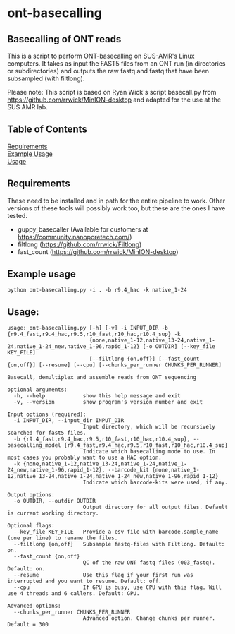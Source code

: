 # ont-basecalling

## Basecalling of ONT reads

This is a script to perform ONT-basecalling on SUS-AMR's Linux computers. It takes as input the FAST5 files from an ONT run (in directories or subdirectories) and outputs the raw fastq and fastq that have been subsampled (with filtlong).

Please note: This script is based on Ryan Wick's script basecall.py from https://github.com/rrwick/MinION-desktop and adapted for the use at the SUS AMR lab.


## Table of Contents

[Requirements](#Requirements)  
[Example Usage](#Basic-usage)  
[Usage](#Usage)  


## Requirements
These need to be installed and in path for the entire pipeline to work. Other versions of these tools will possibly work too, but these are the ones I have tested.

* guppy_basecaller (Available for customers at https://community.nanoporetech.com/)
* filtlong (https://github.com/rrwick/Filtlong)
* fast_count (https://github.com/rrwick/MinION-desktop)

## Example usage
``` 
python ont-basecalling.py -i . -b r9.4_hac -k native_1-24
```

## Usage:

```
usage: ont-basecalling.py [-h] [-v] -i INPUT_DIR -b {r9.4_fast,r9.4_hac,r9.5,r10_fast,r10_hac,r10.4_sup} -k
                          {none,native_1-12,native_13-24,native_1-24,native_1-24_new,native_1-96,rapid_1-12} [-o OUTDIR] [--key_file KEY_FILE]
                          [--filtlong {on,off}] [--fast_count {on,off}] [--resume] [--cpu] [--chunks_per_runner CHUNKS_PER_RUNNER]

Basecall, demultiplex and assemble reads from ONT sequencing

optional arguments:
  -h, --help            show this help message and exit
  -v, --version         show program's version number and exit

Input options (required):
  -i INPUT_DIR, --input_dir INPUT_DIR
                        Input directory, which will be recursively searched for fast5-files.
  -b {r9.4_fast,r9.4_hac,r9.5,r10_fast,r10_hac,r10.4_sup}, --basecalling_model {r9.4_fast,r9.4_hac,r9.5,r10_fast,r10_hac,r10.4_sup}
                        Indicate which basecalling mode to use. In most cases you probably want to use a HAC option.
  -k {none,native_1-12,native_13-24,native_1-24,native_1-24_new,native_1-96,rapid_1-12}, --barcode_kit {none,native_1-12,native_13-24,native_1-24,native_1-24_new,native_1-96,rapid_1-12}
                        Indicate which barcode-kits were used, if any.

Output options:
  -o OUTDIR, --outdir OUTDIR
                        Output directory for all output files. Default is current working directory.

Optional flags:
  --key_file KEY_FILE   Provide a csv file with barcode,sample_name (one per line) to rename the files.
  --filtlong {on,off}   Subsample fastq-files with Filtlong. Default: on.
  --fast_count {on,off}
                        QC of the raw ONT fastq files (003_fastq). Default: on.
  --resume              Use this flag if your first run was interrupted and you want to resume. Default: off.
  --cpu                 If GPU is busy, use CPU with this flag. Will use 4 threads and 6 callers. Default: GPU.

Advanced options:
  --chunks_per_runner CHUNKS_PER_RUNNER
                        Advanced option. Change chunks per runner. Default = 300
```
